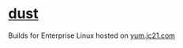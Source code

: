 # [dust](https://github.com/bootandy/dust)

Builds for Enterprise Linux hosted on [yum.jc21.com](https://yum.jc21.com)

